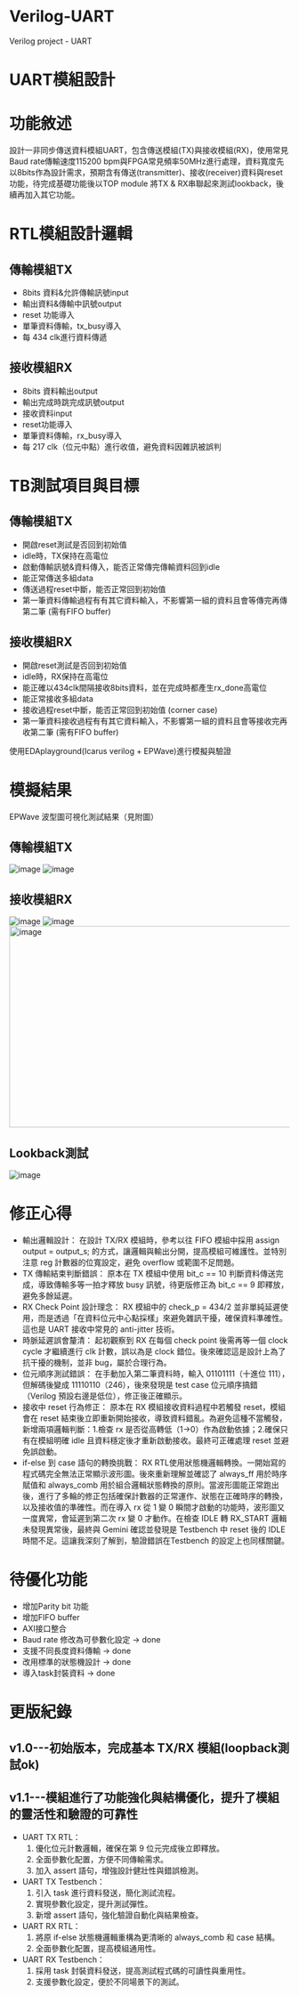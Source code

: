 # Verilog-UART
Verilog project - UART

# UART模組設計

# 功能敘述
設計一非同步傳送資料模組UART，包含傳送模組(TX)與接收模組(RX)，使用常見Baud rate傳輸速度115200 bpm與FPGA常見頻率50MHz進行處理，資料寬度先以8bits作為設計需求，預期含有傳送(transmitter)、接收(receiver)資料與reset功能，待完成基礎功能後以TOP module 將TX & RX串聯起來測試lookback，後續再加入其它功能。

# RTL模組設計邏輯
## 傳輸模組TX
- 8bits 資料&允許傳輸訊號input
- 輸出資料&傳輸中訊號output
- reset 功能導入
- 單筆資料傳輸，tx_busy導入
- 每 434 clk進行資料傳遞

## 接收模組RX
- 8bits 資料輸出output
- 輸出完成時跳完成訊號output
- 接收資料input
- reset功能導入
- 單筆資料傳輸，rx_busy導入
- 每 217 clk（位元中點）進行收值，避免資料因雜訊被誤判


# TB測試項目與目標
## 傳輸模組TX
- 開啟reset測試是否回到初始值
- idle時，TX保持在高電位
- 啟動傳輸訊號&資料傳入，能否正常傳完傳輸資料回到idle
- 能正常傳送多組data
- 傳送過程reset中斷，能否正常回到初始值
- 第一筆資料傳輸過程有有其它資料輸入，不影響第一組的資料且會等傳完再傳第二筆 (需有FIFO buffer)

## 接收模組RX
- 開啟reset測試是否回到初始值
- idle時，RX保持在高電位
- 能正確以434clk間隔接收8bits資料，並在完成時都產生rx_done高電位
- 能正常接收多組data
- 接收過程reset中斷，能否正常回到初始值 (corner case)
- 第一筆資料接收過程有有其它資料輸入，不影響第一組的資料且會等接收完再收第二筆 (需有FIFO buffer)

使用EDAplayground(Icarus verilog + EPWave)進行模擬與驗證


# 模擬結果
EPWave 波型圖可視化測試結果（見附圖）
## 傳輸模組TX
![image](https://github.com/user-attachments/assets/d5a1cbfe-b219-44c2-8487-2ff88c147bdc)
![image](https://github.com/user-attachments/assets/b95fa6b5-ca22-47d6-b93e-527510c2fea1)

## 接收模組RX
![image](https://github.com/user-attachments/assets/6eea5dbb-3452-4501-ad13-466f683aaddd)
![image](https://github.com/user-attachments/assets/88ed4a1c-8540-4bf0-8332-d13f394c7025)
<img width="1327" height="362" alt="image" src="https://github.com/user-attachments/assets/91ee5dec-05d8-4147-801a-aa7af81a94fb" />


## Lookback測試
![image](https://github.com/user-attachments/assets/f9c37b69-4088-425a-8b6e-aefc0b5b8921)


# 修正心得
- 輸出邏輯設計： 在設計 TX/RX 模組時，參考以往 FIFO 模組中採用 assign output = output_s; 的方式，讓邏輯與輸出分開，提高模組可維護性。並特別注意 reg 計數器的位寬設定，避免 overflow 或範圍不足問題。
- TX 傳輸結束判斷錯誤： 原本在 TX 模組中使用 bit_c == 10 判斷資料傳送完成，導致傳輸多等一拍才釋放 busy 訊號，待更版修正為 bit_c == 9 即釋放，避免多餘延遲。
- RX Check Point 設計理念： RX 模組中的 check_p = 434/2 並非單純延遲使用，而是透過「在資料位元中心點採樣」來避免雜訊干擾，確保資料準確性。這也是 UART 接收中常見的 anti-jitter 技術。
- 時脈延遲誤會釐清： 起初觀察到 RX 在每個 check point 後需再等一個 clock cycle 才繼續進行 clk 計數，誤以為是 clock 錯位。後來確認這是設計上為了抗干擾的機制，並非 bug，屬於合理行為。
- 位元順序測試錯誤： 在手動加入第二筆資料時，輸入 01101111（十進位 111），但解碼後變成 11110110（246），後來發現是 test case 位元順序搞錯（Verilog 預設右邊是低位），修正後正確顯示。
- 接收中 reset 行為修正： 原本在 RX 模組接收資料過程中若觸發 reset，模組會在 reset 結束後立即重新開始接收，導致資料錯亂。為避免這種不當觸發，新增兩項邏輯判斷：1.檢查 rx 是否從高轉低（1→0）作為啟動依據；2.確保只有在模組明確 idle 且資料穩定後才重新啟動接收。最終可正確處理 reset 並避免誤啟動。
- if-else 到 case 語句的轉換挑戰： RX RTL使用狀態機邏輯轉換。一開始寫的程式碼完全無法正常顯示波形圖。後來重新理解並確認了 always_ff 用於時序賦值和 always_comb 用於組合邏輯狀態轉換的原則。當波形圖能正常跑出後，進行了多輪的修正包括確保計數器的正常運作、狀態在正確時序的轉換，以及接收值的準確性。而在導入 rx 從 1 變 0 瞬間才啟動的功能時，波形圖又一度異常，會延遲到第二次 rx 變 0 才動作。在檢查 IDLE 轉 RX_START 邏輯未發現異常後，最終與 Gemini 確認並發現是 Testbench 中 reset 後的 IDLE 時間不足。這讓我深刻了解到，驗證錯誤在Testbench 的設定上也同樣關鍵。

# 待優化功能
- 增加Parity bit 功能
- 增加FIFO buffer
- AXI接口整合
- Baud rate 修改為可參數化設定 -> done
- 支援不同長度資料傳輸 -> done
- 改用標準的狀態機設計 -> done
- 導入task封裝資料 -> done

# 更版紀錄
## v1.0---初始版本，完成基本 TX/RX 模組(loopback測試ok)
## v1.1---模組進行了功能強化與結構優化，提升了模組的靈活性和驗證的可靠性
  - UART TX RTL：
    1. 優化位元計數邏輯，確保在第 9 位元完成後立即釋放。
    2. 全面參數化配置，方便不同傳輸需求。
    3. 加入 assert 語句，增強設計健壯性與錯誤檢測。
  - UART TX Testbench：
    1. 引入 task 進行資料發送，簡化測試流程。
    2. 實現參數化設定，提升測試彈性。
    3. 新增 assert 語句，強化驗證自動化與結果檢查。
  - UART RX RTL：
    1. 將原 if-else 狀態機邏輯重構為更清晰的 always_comb 和 case 結構。
    2. 全面參數化配置，提高模組通用性。
  - UART RX Testbench：
    1. 採用 task 封裝資料發送，提高測試程式碼的可讀性與重用性。
    2. 支援參數化設定，便於不同場景下的測試。
